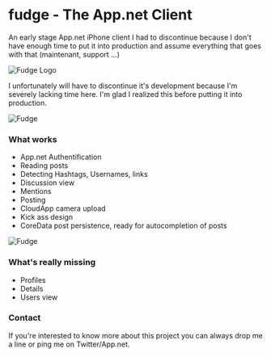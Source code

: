 fudge - The App.net Client
=====

An early stage App.net iPhone client I had to discontinue because I don't have enough time to put it into production and assume everything that goes with that (maintenant, support ...)

![Fudge Logo](http://f.cl.ly/items/3f0k2Z3X1R3z453D4509/fudge-icon-dribbble@2x.png)

I unfortunately will have to discontinue it's development because I'm severely lacking time here. I'm glad I realized this before putting it into production. 

![Fudge](http://f.cl.ly/items/0w3y0r1F2x1P0j3f1Z2z/fdasfsadfas800.png)

### What works 

- App.net Authentification
- Reading posts
- Detecting Hashtags, Usernames, links
- Discussion view
- Mentions
- Posting
- CloudApp camera upload
- Kick ass design
- CoreData post persistence, ready for autocompletion of posts

![Fudge](http://f.cl.ly/items/0S0J2E3f3X47120U0H3u/fasdsf800.png)

### What's really missing 

- Profiles
- Details 
- Users view

### Contact 

If you're interested to know more about this project you can always drop me a line or ping me on Twitter/App.net.
